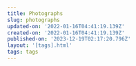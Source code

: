 ```yaml
---
title: Photographs
slug: photographs
updated-on: '2022-01-16T04:41:19.139Z'
created-on: '2022-01-16T04:41:19.139Z'
published-on: '2023-12-19T02:17:20.796Z'
layout: '[tags].html'
tags: tags
---
```



